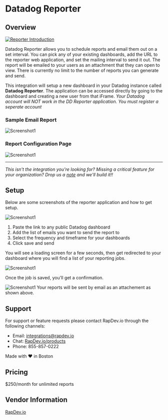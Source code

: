 # Datadog Reporter

## Overview

[![Reporter Introduction](https://raw.githubusercontent.com/DataDog/marketplace/master/reporter/images/video.png)](https://www.youtube.com/watch?v=GK5cGDUr1CA)

Datadog Reporter allows you to schedule reports and email them out on a set interval. You can pick any of your existing dashboards, add the URL to the reporter web application, and set the mailing interval to send it out. The report will be emailed to your users as an attachment that they can open to view.  There is currently no limit to the number of reports you can generate and send.

This integration will setup a new dashboard in your Datadog instance called **Datadog Reporter**.  The application can be accessed directly by going to the dashboard and creating a new user from that iFrame.  *Your Datadog account will NOT work in the DD Reporter application.  You must register a seperate account*

### Sample Email Report

![Screenshot1](https://raw.githubusercontent.com/DataDog/marketplace/master/reporter/images/3.png)

### Report Configuration Page

![Screenshot1](https://raw.githubusercontent.com/DataDog/marketplace/master/reporter/images/1.png)

---
*This isn't the integration you're looking for? Missing a critical feature for your organization? Drop us a [note](mailto:integrations@rapdev.io) and we'll build it!!*

## Setup
Below are some screenshots of the reporter application and how to get setup.

![Screenshot1](https://raw.githubusercontent.com/DataDog/marketplace/master/reporter/images/1.png)
1. Paste the link to any public Datadog dashboard
2. Add the list of emails you want to send the report to
3. Select the frequency and timeframe for your dashboards
4. Click save and send

You will see a loading screen for a few seconds, then get redirected to your dashboard where you will find a list of your reporting jobs.

![Screenshot1](ihttps://raw.githubusercontent.com/DataDog/marketplace/master/reporter/images/2.png)

Once the job is saved, you'll get a confirmation.

![Screenshot1](https://raw.githubusercontent.com/DataDog/marketplace/master/reporter/images/3.png)
Your reports will be sent by email as an attachement as shown above.

## Support

For support or feature requests please contact RapDev.io through the following channels: 

 - Email: integrations@rapdev.io 
 - Chat: [RapDev.io/products](https://rapdev.io/products)
 - Phone: 855-857-0222 
 
 Made with ❤️ in Boston

## Pricing

$250/month for unlimited reports

## Vendor Information

[RapDev.io](http://rapdev.io)

